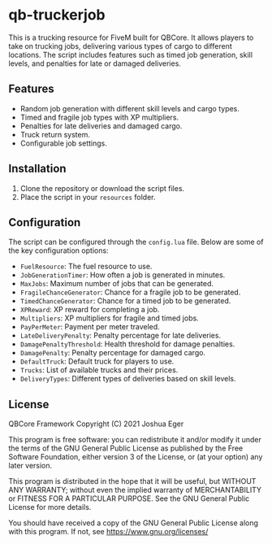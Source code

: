 # qb-truckerjob

This is a trucking resource for FiveM built for QBCore. It allows players to take on trucking jobs, delivering various types of cargo to different locations. The script includes features such as timed job generation, skill levels, and penalties for late or damaged deliveries.

## Features

- Random job generation with different skill levels and cargo types.
- Timed and fragile job types with XP multipliers.
- Penalties for late deliveries and damaged cargo.
- Truck return system.
- Configurable job settings.

## Installation

1. Clone the repository or download the script files.
2. Place the script in your `resources` folder.

## Configuration

The script can be configured through the `config.lua` file. Below are some of the key configuration options:

- `FuelResource`: The fuel resource to use.
- `JobGenerationTimer`: How often a job is generated in minutes.
- `MaxJobs`: Maximum number of jobs that can be generated.
- `FragileChanceGenerator`: Chance for a fragile job to be generated.
- `TimedChanceGenerator`: Chance for a timed job to be generated.
- `XPReward`: XP reward for completing a job.
- `Multipliers`: XP multipliers for fragile and timed jobs.
- `PayPerMeter`: Payment per meter traveled.
- `LateDeliveryPenalty`: Penalty percentage for late deliveries.
- `DamagePenaltyThreshold`: Health threshold for damage penalties.
- `DamagePenalty`: Penalty percentage for damaged cargo.
- `DefaultTruck`: Default truck for players to use.
- `Trucks`: List of available trucks and their prices.
- `DeliveryTypes`: Different types of deliveries based on skill levels.

## License

QBCore Framework
Copyright (C) 2021 Joshua Eger

This program is free software: you can redistribute it and/or modify
it under the terms of the GNU General Public License as published by
the Free Software Foundation, either version 3 of the License, or
(at your option) any later version.

This program is distributed in the hope that it will be useful,
but WITHOUT ANY WARRANTY; without even the implied warranty of
MERCHANTABILITY or FITNESS FOR A PARTICULAR PURPOSE.  See the
GNU General Public License for more details.

You should have received a copy of the GNU General Public License
along with this program.  If not, see <https://www.gnu.org/licenses/>
